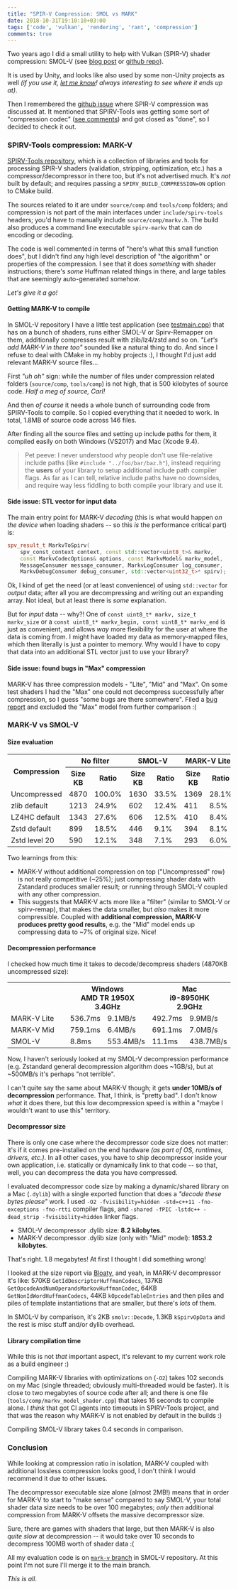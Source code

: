 ```yaml
---
title: "SPIR-V Compression: SMOL vs MARK"
date: 2018-10-31T19:10:10+03:00
tags: ['code', 'vulkan', 'rendering', 'rant', 'compression']
comments: true
---
```


Two years ago I did a small utility to help with Vulkan (SPIR-V) shader compression: SMOL-V
(see [blog post](/blog/2016/09/01/SPIR-V-Compression/) or [github repo](https://github.com/aras-p/smol-v)).

It is used by Unity, and looks like also used by some non-Unity projects as well *(if you use it, [let me know](mailto:aras@nesnausk.org)!
always interesting to see where it ends up at)*.

Then I remembered the [github issue](https://github.com/KhronosGroup/SPIRV-Tools/issues/382) where SPIR-V compression was discussed at. 
It mentioned that SPIRV-Tools was getting some sort of "compression codec"
([see comments](https://github.com/KhronosGroup/SPIRV-Tools/issues/382#issuecomment-349681127)) and got closed as "done",
so I decided to check it out.


### SPIRV-Tools compression: MARK-V

[SPIRV-Tools repository](https://github.com/KhronosGroup/SPIRV-Tools), which is a collection of libraries and tools for
processing SPIR-V shaders (validation, stripping, optimization, etc.) has a compressor/decompressor in there too, but it's
not advertised much. It's *not* built by default; and requires passing a `SPIRV_BUILD_COMPRESSION=ON` option to CMake build.

The sources related to it are under `source/comp` and `tools/comp` folders; and compression is not part of the main interfaces under
`include/spirv-tools` headers; you'd have to manually include `source/comp/markv.h`. The build also produces a command line executable
`spirv-markv` that can do encoding or decoding.

The code is well commented in terms of "here's what this small function does", but I didn't find any high level description of
"the algorithm" or properties of the compression. I see that it does *something* with shader instructions; there's *some* Huffman related things
in there, and large tables that are seemingly auto-generated somehow.

*Let's give it a go!*


#### Getting MARK-V to compile

In SMOL-V repository I have a little test application (see [testmain.cpp](https://github.com/aras-p/smol-v/blob/677d5fedf/testing/testmain.cpp))
that has on a bunch of shaders, runs either SMOL-V or Spirv-Remapper on them, additionally
compresses result with zlib/lz4/zstd and so on. *"Let's add MARK-V in there too"* sounded like a natural thing to do.
And since I refuse to deal with CMake in my hobby projects :), I thought I'd just add relevant MARK-V source files...

First *"uh oh"* sign: while the number of files under compression related folders (`source/comp`, `tools/comp`) is not high, that is
500 kilobytes of source code. *Half a meg of source, Carl!*

And then *of course* it needs a whole bunch of surrounding code from SPIRV-Tools to compile. So I copied everything that it needed
to work. In total, 1.8MB of source code across 146 files.

After finding all the source files and setting up include paths for them, it compiled easily on both Windows (VS2017) and Mac (Xcode 9.4).

> Pet peeve: I never understood why people don't use file-relative include paths (like `#include "../foo/bar/baz.h"`), instead
> requiring the **users** of your library to setup additional include path compiler flags. As far as I can tell, relative include paths have no downsides,
> and require way less fiddling to both compile your library and use it.


#### Side issue: STL vector for input data

The main entry point for MARK-V *decoding* (this is what would happen *on the device* when loading shaders -- so this *is*
the performance critical part) is:

```c++
spv_result_t MarkvToSpirv(
    spv_const_context context, const std::vector<uint8_t>& markv,
    const MarkvCodecOptions& options, const MarkvModel& markv_model,
    MessageConsumer message_consumer, MarkvLogConsumer log_consumer,
    MarkvDebugConsumer debug_consumer, std::vector<uint32_t>* spirv);
```

Ok, I kind of get the need (or at least convenience) of using `std::vector` for *output* data; after all you are decompressing and writing out
an expanding array. Not ideal, but at least there is *some* explanation.

But for *input* data -- why?! One of `const uint8_t* markv, size_t markv_size` or a `const uint8_t* markv_begin, const uint8_t* markv_end`
is just as convenient, and allows *way* more flexibility for the user at where the data is coming from. I might have loaded my data
as memory-mapped files, which then literally is just a pointer to memory. Why would I have to copy that data into an additional STL
vector just to use your library?


#### Side issue: found bugs in "Max" compression

MARK-V has three compression models - "Lite", "Mid" and "Max". On some test shaders I had the "Max" one could not decompress successfully
after compression, so I guess "some bugs are there somewhere". Filed a [bug report](https://github.com/KhronosGroup/SPIRV-Tools/issues/2015)
and excluded the "Max" model from further comparison :( 


### MARK-V vs SMOL-V

#### Size evaluation

<table class="table-cells">
<tr><th rowspan="2" width="10%">Compression</th><th colspan="2">No filter</th><th colspan="2">SMOL-V</th><th colspan="2">MARK-V Lite</th><th colspan="2">MARK-V Mid</th></tr>
<tr><th width="9%">Size KB</th><th width="9%">Ratio</th><th width="9%">Size KB</th><th width="9%">Ratio</th><th width="9%">Size KB</th><th width="9%">Ratio</th><th width="9%">Size KB</th><th width="9%">Ratio</th></tr>
<tr><td>Uncompressed</td>	<td class="ar">4870</td><td class="ar">100.0%</td>		<td class="ar">1630</td><td class="ar">33.5%</td>		<td class="ar">1369</td><td class="ar">28.1%</td>		<td class="ar">1085</td><td class="ar">22.3%</td>		</tr>
<tr><td>zlib default</td>	<td class="ar">1213</td><td class="ar">24.9%</td>		<td class="ar">602</td><td class="ar good3">12.4%</td>	<td class="ar">411</td><td class="ar good2">8.5%</td>	<td class="ar">336</td><td class="ar good1">6.9%</td>	</tr>
<tr><td>LZ4HC default</td>	<td class="ar">1343</td><td class="ar">27.6%</td>		<td class="ar">606</td><td class="ar good3">12.5%</td>	<td class="ar">410</td><td class="ar good2">8.4%</td>	<td class="ar">334</td><td class="ar good1">6.9%</td>	</tr>
<tr><td>Zstd default</td>	<td class="ar">899</td><td class="ar">18.5%</td>		<td class="ar">446</td><td class="ar good2">9.1%</td>	<td class="ar">394</td><td class="ar good2">8.1%</td>	<td class="ar">329</td><td class="ar good1">6.8%</td>	</tr>
<tr><td>Zstd level 20</td>	<td class="ar">590</td><td class="ar good3">12.1%</td>	<td class="ar">348</td><td class="ar good2">7.1%</td>	<td class="ar">293</td><td class="ar good1">6.0%</td>	<td class="ar">257</td><td class="ar good1">5.3%</td>	</tr>
</table>

Two learnings from this:

* MARK-V without additional compression on top ("Uncompressed" row) is not really competitive (~25%);
  just compressing shader data with Zstandard produces smaller result; or running through SMOL-V coupled with any
  other compression.
* This suggests that MARK-V acts more like a "filter" (similar to SMOL-V or spirv-remap), that makes
  the data smaller, but *also* makes it more compressible. Coupled with **additional compression, MARK-V
  produces pretty good results**, e.g. the "Mid" model ends up compressing data to ~7% of original size. Nice!


#### Decompression performance

I checked how much time it takes to decode/decompress shaders (4870KB uncompressed size):

<table class="table-cells">
<tr><th width="30%"></th><th width="30%" colspan="2">Windows<br/>AMD TR 1950X<br/>3.4GHz</th><th width="30%" colspan="2">Mac<br/>i9-8950HK<br/>2.9GHz</th></tr>
<tr><td>MARK-V Lite</td><td class="ar bad3">536.7ms</td><td class="ar bad3">9.1MB/s</td>	<td class="ar bad3">492.7ms</td><td class="ar bad3">9.9MB/s</td>	</tr>
<tr><td>MARK-V Mid</td>	<td class="ar bad2">759.1ms</td><td class="ar bad2">6.4MB/s</td>	<td class="ar bad2">691.1ms</td><td class="ar bad2">7.0MB/s</td>	</tr>
<tr><td>SMOL-V</td>		<td class="ar good2">8.8ms</td>	<td class="ar good2">553.4MB/s</td>	<td class="ar good2">11.1ms</td><td class="ar good2">438.7MB/s</td>		</tr>
</table>

Now, I haven't seriously looked at my SMOL-V decompression performance (e.g. Zstandard general
decompression algorithm does ~1GB/s), but at ~500MB/s it's perhaps "not terrible".

I can't quite say the same about MARK-V though; it gets **under 10MB/s of decompression** performance.
That, I think, is "pretty bad". I don't know *what* it does there, but this low decompression speed
is within a "maybe I wouldn't want to use this" territory.


#### Decompressor size

There is only one case where the decompressor code size does not matter: it's if it comes pre-installed
on the end hardware *(as part of OS, runtimes, drivers, etc.)*. In all other cases, you have to ship decompressor
inside your own application, i.e. statically or dynamically link to that code -- so that, well, you can
decompress the data you have compressed.

I evaluated decompressor code size by making a dynamic/shared library on a Mac (`.dylib`) with a single exported
function that does a *"decode these bytes please"* work. I used
`-O2 -fvisibility=hidden -std=c++11 -fno-exceptions -fno-rtti` compiler flags, and
`-shared -fPIC -lstdc++ -dead_strip -fvisibility=hidden` linker flags.

* SMOL-V decompressor .dylib size: <span class="good3">**8.2 kilobytes**</span>.
* MARK-V decompressor .dylib size (only with "Mid" model): <span class="bad3">**1853.2 kilobytes**</span>.

That's right. 1.8 megabytes! At first I thought I did something wrong!

I looked at the size report via [Bloaty](https://github.com/google/bloaty), and yeah, in MARK-V decompressor
it's like: 570KB `GetIdDescriptorHuffmanCodecs`, 137KB `GetOpcodeAndNumOperandsMarkovHuffmanCodec`,
64KB `GetNonIdWordHuffmanCodecs`, 44KB `kOpcodeTableEntries` and then piles and piles of template
instantiations that are smaller, but there's *lots* of them.

In SMOL-V by comparison, it's 2KB `smolv::Decode`, 1.3KB `kSpirvOpData` and the rest is misc stuff and/or
dylib overhead.


#### Library compilation time

While this is not *that* important aspect, it's relevant to my current work role as a build engineer :)

Compiling MARK-V libraries with optimizations on (`-O2`) takes 102 seconds on my Mac (single threaded;
obviously multi-threaded would be faster). It is close to two megabytes of source code after all; and there is one
file (`tools/comp/markv_model_shader.cpp`) that takes 16 seconds to compile alone. I *think* that got CI agents into
timeouts in SPIRV-Tools project, and that was the reason why MARK-V is not enabled by default in the builds :)

Compiling SMOL-V library takes 0.4 seconds in comparison.


### Conclusion

While looking at compression ratio in isolation, MARK-V coupled with additional lossless compression looks good,
I don't think I would recommend it due to other issues.

The decompressor executable size alone (almost 2MB!) means that in order for MARK-V to start to "make sense"
compared to say SMOL-V, your total shader data size needs to be over 100 megabytes; *only then* additional compression
from MARK-V offsets the massive decompressor size.

Sure, there are games with shaders that large, but then MARK-V is also *quite slow* at decompression -- it would take
over 10 seconds to decompress 100MB worth of shader data :(

All my evaluation code is on [`mark-v` branch](https://github.com/aras-p/smol-v/commits/mark-v) in SMOL-V
repository. At this point I'm not sure I'll merge it to the main branch.

*This is all*.